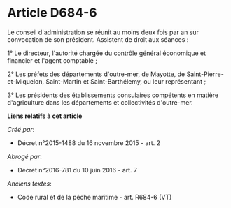 # Article D684-6

Le conseil d'administration se réunit au moins deux fois par an sur convocation de son président. Assistent de droit aux
séances : 

1° Le directeur, l'autorité chargée du contrôle général économique et financier et l'agent comptable ; 

2° Les préfets des départements d'outre-mer, de Mayotte, de Saint-Pierre-et-Miquelon, Saint-Martin et Saint-Barthélemy, ou
leur représentant ; 

3° Les présidents des établissements consulaires compétents en matière d'agriculture dans les départements et collectivités
d'outre-mer.

**Liens relatifs à cet article**

_Créé par_:

  - Décret n°2015-1488 du 16 novembre 2015 - art. 2

_Abrogé par_:

  - Décret n°2016-781 du 10 juin 2016 - art. 7

_Anciens textes_:

  - Code rural et de la pêche maritime - art. R684-6 (VT)
